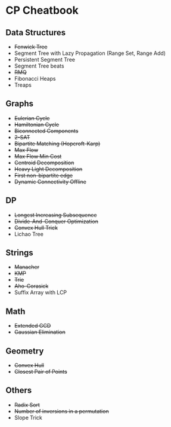 # CP Cheatbook

## Data Structures
* ~~Fenwick Tree~~
* Segment Tree with Lazy Propagation (Range Set, Range Add)
* Persistent Segment Tree
* Segment Tree beats
* ~~RMQ~~
* Fibonacci Heaps
* Treaps

## Graphs
* ~~Eulerian Cycle~~
* ~~Hamiltonian Cycle~~
* ~~Biconnected Components~~
* ~~2-SAT~~
* ~~Bipartite Matching (Hopcroft-Karp)~~
* ~~Max Flow~~
* ~~Max Flow Min Cost~~
* ~~Centroid Decomposition~~
* ~~Heavy Light Decomposition~~
* ~~First non-bipartite edge~~
* ~~Dynamic Connectivity Offline~~

## DP
* ~~Longest Increasing Subsequence~~
* ~~Divide-And-Conquer Optimization~~
* ~~Convex Hull Trick~~
* Lichao Tree

## Strings
* ~~Manacher~~
* ~~KMP~~
* ~~Trie~~
* ~~Aho-Corasick~~
* Suffix Array with LCP

## Math
* ~~Extended GCD~~
* ~~Gaussian Elimination~~

## Geometry
* ~~Convex Hull~~
* ~~Closest Pair of Points~~

## Others
* ~~Radix Sort~~
* ~~Number of inversions in a permutation~~
* Slope Trick